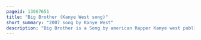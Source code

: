 ```yaml
---
pageid: 13067651
title: "Big Brother (Kanye West song)"
short_summary: "2007 song by Kanye West"
description: "Big Brother is a Song by american Rapper Kanye west published on his third Studio Album Graduation as the Closing Track. West wrote the Song with Toomp as the sole Producer. It originally utilized Prince's 'it's Gon na Be Lonely' for the Beat, until he refused to approve and a Re-Recording was done. The Song was written by West as a Tribute to his close Friend and Mentor Jay-Z who shows his Appreciation for it. Kanye west first teased the Song in August 2007 for the Bbc Radio 1xtra Event Audience. A Hip Hop Song with Synths, it features a varied Pace of rapping from West. West Examines in the Lyrics the Complexities of his Friendship with Jay-Z introspectively."
---
```

